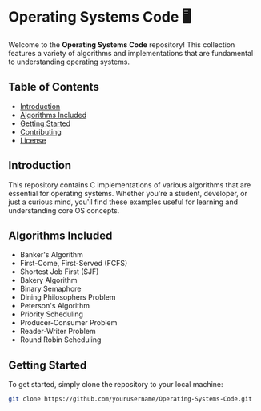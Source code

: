 # Operating Systems Code 🖥️

Welcome to the **Operating Systems Code** repository! This collection features a variety of algorithms and implementations that are fundamental to understanding operating systems.

## Table of Contents
- [Introduction](#introduction)
- [Algorithms Included](#algorithms-included)
- [Getting Started](#getting-started)
- [Contributing](#contributing)
- [License](#license)

## Introduction
This repository contains C implementations of various algorithms that are essential for operating systems. Whether you're a student, developer, or just a curious mind, you'll find these examples useful for learning and understanding core OS concepts.

## Algorithms Included
- Banker's Algorithm
- First-Come, First-Served (FCFS)
- Shortest Job First (SJF)
- Bakery Algorithm
- Binary Semaphore
- Dining Philosophers Problem
- Peterson's Algorithm
- Priority Scheduling
- Producer-Consumer Problem
- Reader-Writer Problem
- Round Robin Scheduling

## Getting Started
To get started, simply clone the repository to your local machine:

```bash
git clone https://github.com/yourusername/Operating-Systems-Code.git
